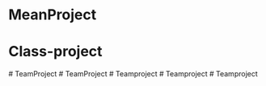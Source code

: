 # MeanProject
# Class-project
#   T e a m P r o j e c t  
 #   T e a m P r o j e c t  
 #   T e a m p r o j e c t  
 #   T e a m p r o j e c t  
 #   T e a m p r o j e c t  
 